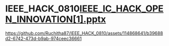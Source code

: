 # IEEE_HACK_0810[IEEE_IC_HACK_OPEN_INNOVATION[1].pptx](https://github.com/Ruchitha87/IEEE_HACK_0810/files/12841348/IEEE_IC_HACK_OPEN_INNOVATION.1.pptx)


https://github.com/Ruchitha87/IEEE_HACK_0810/assets/114868641/b39688d2-6742-473d-b9ab-974ceec36661

